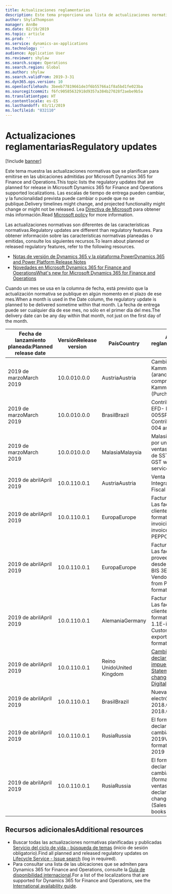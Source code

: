 ```yaml
---
title: Actualizaciones reglamentarias
description: Este tema proporciona una lista de actualizaciones normativas planificadas y publicadas para Microsoft Dynamics 365 for Finance and Operations.
author: ShylaThompson
manager: AnnBe
ms.date: 02/19/2019
ms.topic: article
ms.prod: ''
ms.service: dynamics-ax-applications
ms.technology: ''
audience: Application User
ms.reviewer: shylaw
ms.search.scope: Operations
ms.search.region: Global
ms.author: shylaw
ms.search.validFrom: 2019-3-31
ms.dyn365.ops.version: 10
ms.openlocfilehash: 3beeb77819661de3f6b55766a1f8a5bd1fe023ba
ms.sourcegitcommit: f6fc90585632918d9357a384b27028f2aebe9b5a
ms.translationtype: HT
ms.contentlocale: es-ES
ms.lasthandoff: 03/11/2019
ms.locfileid: "832110"
---
```

# <a name="regulatory-updates"></a><span data-ttu-id="7feab-103">Actualizaciones reglamentarias</span><span class="sxs-lookup"><span data-stu-id="7feab-103">Regulatory updates</span></span>

[!include [banner](../includes/banner.md)]

<span data-ttu-id="7feab-104">Este tema muestra las actualizaciones normativas que se planifican para emitirse en las ubicaciones admitidas por Microsoft Dynamics 365 for Finance and Operations.</span><span class="sxs-lookup"><span data-stu-id="7feab-104">This topic lists the regulatory updates that are planned for release in Microsoft Dynamics 365 for Finance and Operations supported localizations.</span></span> <span data-ttu-id="7feab-105">Las escalas de tiempo de entrega pueden cambiar, y la funcionalidad prevista puede cambiar o puede que no se publique.</span><span class="sxs-lookup"><span data-stu-id="7feab-105">Delivery timelines might change, and projected functionality might change or might not be released.</span></span> <span data-ttu-id="7feab-106">Lea [Directiva de Microsoft](https://go.microsoft.com/fwlink/p/?linkid=2007332) para obtener más información.</span><span class="sxs-lookup"><span data-stu-id="7feab-106">Read [Microsoft policy](https://go.microsoft.com/fwlink/p/?linkid=2007332) for more information.</span></span> 

<span data-ttu-id="7feab-107">Las actualizaciones normativas son diferentes de las características normativas.</span><span class="sxs-lookup"><span data-stu-id="7feab-107">Regulatory updates are different than regulatory features.</span></span> <span data-ttu-id="7feab-108">Para obtener información sobre las características normativas planeadas o emitidas, consulte los siguientes recursos.</span><span class="sxs-lookup"><span data-stu-id="7feab-108">To learn about planned or released regulatory features, refer to the following resources.</span></span>

- [<span data-ttu-id="7feab-109">Notas de versión de Dynamics 365 y la plataforma Power</span><span class="sxs-lookup"><span data-stu-id="7feab-109">Dynamics 365 and Power Platform Release Notes</span></span>](https://docs.microsoft.com/business-applications-release-notes/index)
- [<span data-ttu-id="7feab-110">Novedades en Microsoft Dynamics 365 for Finance and Operations</span><span class="sxs-lookup"><span data-stu-id="7feab-110">What's new for Microsoft Dynamics 365 for Finance and Operations</span></span>](../../fin-and-ops/get-started/whats-new-changed.md)

<span data-ttu-id="7feab-111">Cuando un mes se usa en la columna de fecha, está previsto que la actualización normativa se publique en algún momento en el plazo de ese mes.</span><span class="sxs-lookup"><span data-stu-id="7feab-111">When a month is used in the Date column, the regulatory update is planned to be delivered sometime within that month.</span></span> <span data-ttu-id="7feab-112">La fecha de entrega puede ser cualquier día de ese mes, no sólo en el primer día del mes.</span><span class="sxs-lookup"><span data-stu-id="7feab-112">The delivery date can be any day within that month, not just on the first day of the month.</span></span>

|<span data-ttu-id="7feab-113">Fecha de lanzamiento planeada:</span><span class="sxs-lookup"><span data-stu-id="7feab-113">Planned release date</span></span>|<span data-ttu-id="7feab-114">Versión</span><span class="sxs-lookup"><span data-stu-id="7feab-114">Release version</span></span>|<span data-ttu-id="7feab-115">País</span><span class="sxs-lookup"><span data-stu-id="7feab-115">Country</span></span>|<span data-ttu-id="7feab-116">Actualización reglamentaria</span><span class="sxs-lookup"><span data-stu-id="7feab-116">Regulatory update</span></span>|
|--------------------|---------------|-------|-------|
|      <span data-ttu-id="7feab-117">2019 de marzo</span><span class="sxs-lookup"><span data-stu-id="7feab-117">March 2019</span></span>          |   <span data-ttu-id="7feab-118">10.0.0</span><span class="sxs-lookup"><span data-stu-id="7feab-118">10.0.0</span></span>      | <span data-ttu-id="7feab-119">Austria</span><span class="sxs-lookup"><span data-stu-id="7feab-119">Austria</span></span>      |   <span data-ttu-id="7feab-120">Cambios en Kammerumlage 2019 (arancel sobre compra)</span><span class="sxs-lookup"><span data-stu-id="7feab-120">Changes in Kammerumlage 2019 (Purchase duty)</span></span>    |
|      <span data-ttu-id="7feab-121">2019 de marzo</span><span class="sxs-lookup"><span data-stu-id="7feab-121">March 2019</span></span>          |   <span data-ttu-id="7feab-122">10.0.0</span><span class="sxs-lookup"><span data-stu-id="7feab-122">10.0.0</span></span>      |   <span data-ttu-id="7feab-123">Brasil</span><span class="sxs-lookup"><span data-stu-id="7feab-123">Brazil</span></span>    |     <span data-ttu-id="7feab-124">Contribuciones SPED EFD- Disposición 004 y 005</span><span class="sxs-lookup"><span data-stu-id="7feab-124">SPED EFD Contributions - Layout  004 and 005</span></span>  |
|      <span data-ttu-id="7feab-125">2019 de marzo</span><span class="sxs-lookup"><span data-stu-id="7feab-125">March 2019</span></span>          |   <span data-ttu-id="7feab-126">10.0.0</span><span class="sxs-lookup"><span data-stu-id="7feab-126">10.0.0</span></span>      |    <span data-ttu-id="7feab-127">Malasia</span><span class="sxs-lookup"><span data-stu-id="7feab-127">Malaysia</span></span>     |<span data-ttu-id="7feab-128">Malasia reemplaza GST por un impuesto sobre ventas y servicio fiscal de SST</span><span class="sxs-lookup"><span data-stu-id="7feab-128">Malaysia replaces GST with SST sales & service tax</span></span>        |
|      <span data-ttu-id="7feab-129">2019 de abril</span><span class="sxs-lookup"><span data-stu-id="7feab-129">April 2019</span></span>          |   <span data-ttu-id="7feab-130">10.0.1</span><span class="sxs-lookup"><span data-stu-id="7feab-130">10.0.1</span></span>      |    <span data-ttu-id="7feab-131">Austria</span><span class="sxs-lookup"><span data-stu-id="7feab-131">Austria</span></span>     |<span data-ttu-id="7feab-132">Venta minorista - Integración fiscal</span><span class="sxs-lookup"><span data-stu-id="7feab-132">Retail - Fiscal integration</span></span>         |
|      <span data-ttu-id="7feab-133">2019 de abril</span><span class="sxs-lookup"><span data-stu-id="7feab-133">April 2019</span></span>          |   <span data-ttu-id="7feab-134">10.0.1</span><span class="sxs-lookup"><span data-stu-id="7feab-134">10.0.1</span></span>      |    <span data-ttu-id="7feab-135">Europa</span><span class="sxs-lookup"><span data-stu-id="7feab-135">Europe</span></span>     |<span data-ttu-id="7feab-136">Facturación electrónico - Las facturas de los clientes se exportan en formato PEPPOL BIS 3</span><span class="sxs-lookup"><span data-stu-id="7feab-136">E-invoicing - Customers invoices export in PEPPOL BIS 3 format</span></span>         |
|      <span data-ttu-id="7feab-137">2019 de abril</span><span class="sxs-lookup"><span data-stu-id="7feab-137">April 2019</span></span>          |   <span data-ttu-id="7feab-138">10.0.1</span><span class="sxs-lookup"><span data-stu-id="7feab-138">10.0.1</span></span>      |    <span data-ttu-id="7feab-139">Europa</span><span class="sxs-lookup"><span data-stu-id="7feab-139">Europe</span></span>     |<span data-ttu-id="7feab-140">Facturación electrónica - Las facturas de los proveedores se importan desde el formato PEPPOL BIS 3</span><span class="sxs-lookup"><span data-stu-id="7feab-140">E-invoicing - Vendors invoices import from PEPPOL BIS 3 format</span></span>         |
|      <span data-ttu-id="7feab-141">2019 de abril</span><span class="sxs-lookup"><span data-stu-id="7feab-141">April 2019</span></span>          |   <span data-ttu-id="7feab-142">10.0.1</span><span class="sxs-lookup"><span data-stu-id="7feab-142">10.0.1</span></span>      |   <span data-ttu-id="7feab-143">Alemania</span><span class="sxs-lookup"><span data-stu-id="7feab-143">Germany</span></span>     |<span data-ttu-id="7feab-144">Facturación electrónico - Las facturas de los clientes se exportan en formato xRechnung 1.1</span><span class="sxs-lookup"><span data-stu-id="7feab-144">E-invoicing - Customers invoices export in xRechnung 1.1 format</span></span>         |
|      <span data-ttu-id="7feab-145">2019 de abril</span><span class="sxs-lookup"><span data-stu-id="7feab-145">April 2019</span></span>          |   <span data-ttu-id="7feab-146">10.0.1</span><span class="sxs-lookup"><span data-stu-id="7feab-146">10.0.1</span></span>      |    <span data-ttu-id="7feab-147">Reino Unido</span><span class="sxs-lookup"><span data-stu-id="7feab-147">United Kingdom</span></span>     |[<span data-ttu-id="7feab-148">Cambios del envío de la declaración de IVA (Crear impuestos digitales)</span><span class="sxs-lookup"><span data-stu-id="7feab-148">VAT Statement submission changes (Making Tax Digital)</span></span>](emea-gbr-mtd-vat-integration.md)    |    
|      <span data-ttu-id="7feab-149">2019 de abril</span><span class="sxs-lookup"><span data-stu-id="7feab-149">April 2019</span></span>          |   <span data-ttu-id="7feab-150">10.0.1</span><span class="sxs-lookup"><span data-stu-id="7feab-150">10.0.1</span></span>      |    <span data-ttu-id="7feab-151">Brasil</span><span class="sxs-lookup"><span data-stu-id="7feab-151">Brazil</span></span>     |<span data-ttu-id="7feab-152">Nueva nota fiscal electrónica NT 2018.005</span><span class="sxs-lookup"><span data-stu-id="7feab-152">NF-e new NT 2018.005</span></span>         |
|      <span data-ttu-id="7feab-153">2019 de abril</span><span class="sxs-lookup"><span data-stu-id="7feab-153">April 2019</span></span>          |   <span data-ttu-id="7feab-154">10.0.1</span><span class="sxs-lookup"><span data-stu-id="7feab-154">10.0.1</span></span>      |    <span data-ttu-id="7feab-155">Rusia</span><span class="sxs-lookup"><span data-stu-id="7feab-155">Russia</span></span>     |<span data-ttu-id="7feab-156">El formato de la declaración de IVA cambia a partir de 2019</span><span class="sxs-lookup"><span data-stu-id="7feab-156">VAT declaration format changes from 2019</span></span>         |
|      <span data-ttu-id="7feab-157">2019 de abril</span><span class="sxs-lookup"><span data-stu-id="7feab-157">April 2019</span></span>          |   <span data-ttu-id="7feab-158">10.0.1</span><span class="sxs-lookup"><span data-stu-id="7feab-158">10.0.1</span></span>      |    <span data-ttu-id="7feab-159">Rusia</span><span class="sxs-lookup"><span data-stu-id="7feab-159">Russia</span></span>     |<span data-ttu-id="7feab-160">El formato de la declaración de IVA cambia a partir de 2019 (formatos de los libros de ventas y de compra)</span><span class="sxs-lookup"><span data-stu-id="7feab-160">VAT declaration format changes from 2019 (Sales and Purchase books formats)</span></span>  |

## <a name="additional-resources"></a><span data-ttu-id="7feab-161">Recursos adicionales</span><span class="sxs-lookup"><span data-stu-id="7feab-161">Additional resources</span></span>
- <span data-ttu-id="7feab-162">Buscar todas las actualizaciones normativas planificadas y publicadas [Servicio del ciclo de vida - búsqueda de temas](https://lcs.dynamics.com/Logon/Index) (inicio de sesión obligatorio).</span><span class="sxs-lookup"><span data-stu-id="7feab-162">Find all planned and released regulatory updates on [Lifecycle Service - Issue search](https://lcs.dynamics.com/Logon/Index) (log in required).</span></span>
- <span data-ttu-id="7feab-163">Para consultar una lista de las ubicaciones que se admiten para Dynamics 365 for Finance and Operations, consulte la [Guía de disponibilidad internacional](https://aka.ms/dynamics_365_international_availability_deck).</span><span class="sxs-lookup"><span data-stu-id="7feab-163">For a list of the localizations that are supported for Dynamics 365 for Finance and Operations, see the [International availability guide](https://aka.ms/dynamics_365_international_availability_deck).</span></span>

